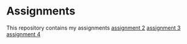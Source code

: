 # Assignments
This repository contains my assignments
[assignment 2](https://github.com/demibankers/Assignments/blob/master/assignment2%20(1).ipynb) 
[assignment 3](https://github.com/demibankers/Assignments/blob/master/assignment3%20(3).ipynb)
[assignment 4](https://github.com/demibankers/Assignments/blob/master/assignment4.ipynb)
